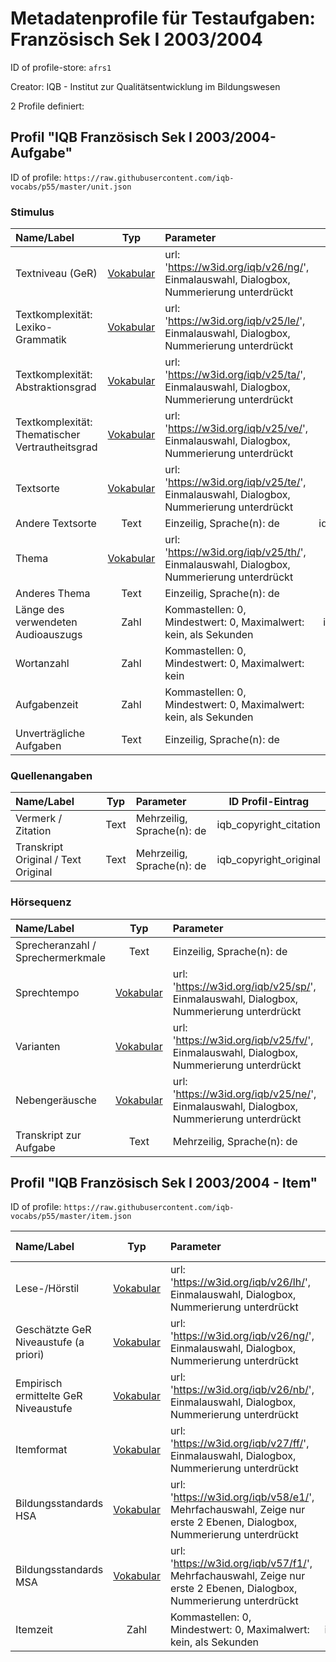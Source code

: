 # Metadatenprofile für Testaufgaben: Französisch Sek I 2003/2004

ID of profile-store: `afrs1`

Creator: IQB - Institut zur Qualitätsentwicklung im Bildungswesen

2 Profile definiert:

## Profil "IQB Französisch Sek I 2003/2004- Aufgabe"

ID of profile: `https://raw.githubusercontent.com/iqb-vocabs/p55/master/unit.json`

### Stimulus

| Name/Label | Typ | Parameter | ID Profil-Eintrag |
| :--- | :---: | :--- | :---: |
| Textniveau (GeR) | [Vokabular](https://w3id.org/iqb/v26/ng/) | url: 'https://w3id.org/iqb/v26/ng/', Einmalauswahl, Dialogbox, Nummerierung unterdrückt | e2 |
| Textkomplexität: Lexiko-Grammatik | [Vokabular](https://w3id.org/iqb/v25/le/) | url: 'https://w3id.org/iqb/v25/le/', Einmalauswahl, Dialogbox, Nummerierung unterdrückt | e3 |
| Textkomplexität: Abstraktionsgrad | [Vokabular](https://w3id.org/iqb/v25/ta/) | url: 'https://w3id.org/iqb/v25/ta/', Einmalauswahl, Dialogbox, Nummerierung unterdrückt | e4 |
| Textkomplexität: Thematischer Vertrautheitsgrad | [Vokabular](https://w3id.org/iqb/v25/ve/) | url: 'https://w3id.org/iqb/v25/ve/', Einmalauswahl, Dialogbox, Nummerierung unterdrückt | e5 |
| Textsorte | [Vokabular](https://w3id.org/iqb/v25/te/) | url: 'https://w3id.org/iqb/v25/te/', Einmalauswahl, Dialogbox, Nummerierung unterdrückt | e6 |
| Andere Textsorte | Text | Einzeilig, Sprache(n): de   | iqb_other_text_type |
| Thema | [Vokabular](https://w3id.org/iqb/v25/th/) | url: 'https://w3id.org/iqb/v25/th/', Einmalauswahl, Dialogbox, Nummerierung unterdrückt | e7 |
| Anderes Thema | Text | Einzeilig, Sprache(n): de   | iqb_other_topic |
| Länge des verwendeten Audioauszugs | Zahl | Kommastellen: 0, Mindestwert: 0, Maximalwert: kein, als Sekunden | iqb_time_stimulus |
| Wortanzahl | Zahl | Kommastellen: 0, Mindestwert: 0, Maximalwert: kein | iqb_word_count |
| Aufgabenzeit | Zahl | Kommastellen: 0, Mindestwert: 0, Maximalwert: kein, als Sekunden | iqb_time_unit |
| Unverträgliche Aufgaben | Text | Einzeilig, Sprache(n): de   | iqb_compatibility |

### Quellenangaben

| Name/Label | Typ | Parameter | ID Profil-Eintrag |
| :--- | :---: | :--- | :---: |
| Vermerk / Zitation | Text | Mehrzeilig, Sprache(n): de   | iqb_copyright_citation |
| Transkript Original / Text Original | Text | Mehrzeilig, Sprache(n): de   | iqb_copyright_original |

### Hörsequenz

| Name/Label | Typ | Parameter | ID Profil-Eintrag |
| :--- | :---: | :--- | :---: |
| Sprecheranzahl / Sprechermerkmale | Text | Einzeilig, Sprache(n): de   | k2 |
| Sprechtempo | [Vokabular](https://w3id.org/iqb/v25/sp/) | url: 'https://w3id.org/iqb/v25/sp/', Einmalauswahl, Dialogbox, Nummerierung unterdrückt | k3 |
| Varianten | [Vokabular](https://w3id.org/iqb/v25/fv/) | url: 'https://w3id.org/iqb/v25/fv/', Einmalauswahl, Dialogbox, Nummerierung unterdrückt | k4 |
| Nebengeräusche | [Vokabular](https://w3id.org/iqb/v25/ne/) | url: 'https://w3id.org/iqb/v25/ne/', Einmalauswahl, Dialogbox, Nummerierung unterdrückt | k5 |
| Transkript zur Aufgabe | Text | Mehrzeilig, Sprache(n): de   | iqb_final_transcript |

## Profil "IQB Französisch Sek I 2003/2004 - Item"

ID of profile: `https://raw.githubusercontent.com/iqb-vocabs/p55/master/item.json`

| Name/Label | Typ | Parameter | ID Profil-Eintrag |
| :--- | :---: | :--- | :---: |
| Lese-/Hörstil | [Vokabular](https://w3id.org/iqb/v26/lh/) | url: 'https://w3id.org/iqb/v26/lh/', Einmalauswahl, Dialogbox, Nummerierung unterdrückt | w8 |
| Geschätzte GeR Niveaustufe (a priori) | [Vokabular](https://w3id.org/iqb/v26/ng/) | url: 'https://w3id.org/iqb/v26/ng/', Einmalauswahl, Dialogbox, Nummerierung unterdrückt | s8 |
| Empirisch ermittelte GeR Niveaustufe | [Vokabular](https://w3id.org/iqb/v26/nb/) | url: 'https://w3id.org/iqb/v26/nb/', Einmalauswahl, Dialogbox, Nummerierung unterdrückt | s9 |
| Itemformat | [Vokabular](https://w3id.org/iqb/v27/ff/) | url: 'https://w3id.org/iqb/v27/ff/', Einmalauswahl, Dialogbox, Nummerierung unterdrückt | s3 |
| Bildungsstandards HSA | [Vokabular](https://w3id.org/iqb/v58/e1/) | url: 'https://w3id.org/iqb/v58/e1/', Mehrfachauswahl, Zeige nur erste 2 Ebenen, Dialogbox, Nummerierung unterdrückt | s4 |
| Bildungsstandards MSA | [Vokabular](https://w3id.org/iqb/v57/f1/) | url: 'https://w3id.org/iqb/v57/f1/', Mehrfachauswahl, Zeige nur erste 2 Ebenen, Dialogbox, Nummerierung unterdrückt | s5 |
| Itemzeit | Zahl | Kommastellen: 0, Mindestwert: 0, Maximalwert: kein, als Sekunden | iqb_time_item |

